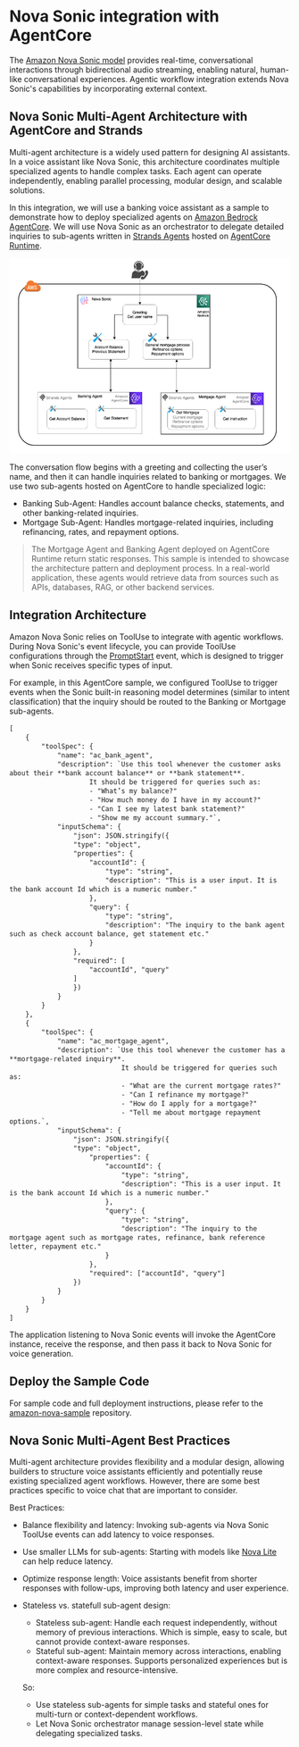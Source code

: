 # Nova Sonic integration with AgentCore 

The [Amazon Nova Sonic model](https://aws.amazon.com/ai/generative-ai/nova/speech/) provides real-time, conversational interactions through bidirectional audio streaming, enabling natural, human-like conversational experiences. Agentic workflow integration extends Nova Sonic's capabilities by incorporating external context. 

## Nova Sonic Multi-Agent Architecture with AgentCore and Strands

Multi-agent architecture is a widely used pattern for designing AI assistants. In a voice assistant like Nova Sonic, this architecture coordinates multiple specialized agents to handle complex tasks. Each agent can operate independently, enabling parallel processing, modular design, and scalable solutions.

In this integration, we will use a banking voice assistant as a sample to demonstrate how to deploy specialized agents on [Amazon Bedrock AgentCore](https://aws.amazon.com/bedrock/agentcore/). We will use Nova Sonic as an orchestrator to delegate detailed inquiries to sub-agents written in [Strands Agents](https://strandsagents.com/latest/documentation/docs/) hosted on [AgentCore Runtime](https://docs.aws.amazon.com/bedrock-agentcore/latest/devguide/agents-tools-runtime.html).

![Nova Sonic Multi-Agent architecture](./images/nova-sonic-multi-agent-agentcore.png)

The conversation flow begins with a greeting and collecting the user’s name, and then it can handle inquiries related to banking or mortgages. We use two sub-agents hosted on AgentCore to handle specialized logic:
- Banking Sub-Agent: Handles account balance checks, statements, and other banking-related inquiries.
- Mortgage Sub-Agent: Handles mortgage-related inquiries, including refinancing, rates, and repayment options.

> The Mortgage Agent and Banking Agent deployed on AgentCore Runtime return static responses. This sample is intended to showcase the architecture pattern and deployment process. In a real-world application, these agents would retrieve data from sources such as APIs, databases, RAG, or other backend services.

## Integration Architecture
Amazon Nova Sonic relies on ToolUse to integrate with agentic workflows. During Nova Sonic's event lifecycle, you can provide ToolUse configurations through the [PromptStart](https://docs.aws.amazon.com/nova/latest/userguide/input-events.html) event, which is designed to trigger when Sonic receives specific types of input.

For example, in this AgentCore sample, we configured ToolUse to trigger events when the Sonic built-in reasoning model determines (similar to intent classification) that the inquiry should be routed to the Banking or Mortgage sub-agents.

```
[
    {
        "toolSpec": {
            "name": "ac_bank_agent",
            "description": `Use this tool whenever the customer asks about their **bank account balance** or **bank statement**.  
                    It should be triggered for queries such as:  
                    - "What’s my balance?"  
                    - "How much money do I have in my account?"  
                    - "Can I see my latest bank statement?"  
                    - "Show me my account summary."`,
            "inputSchema": {
                "json": JSON.stringify({
                "type": "object",
                "properties": {
                    "accountId": {
                        "type": "string",
                        "description": "This is a user input. It is the bank account Id which is a numeric number."
                    },
                    "query": {
                        "type": "string",
                        "description": "The inquiry to the bank agent such as check account balance, get statement etc."
                    }
                },
                "required": [
                    "accountId", "query"
                ]
                })
            }
        }
    },
    {
        "toolSpec": {
            "name": "ac_mortgage_agent",
            "description": `Use this tool whenever the customer has a **mortgage-related inquiry**.  
                            It should be triggered for queries such as:  
                            - "What are the current mortgage rates?"  
                            - "Can I refinance my mortgage?"  
                            - "How do I apply for a mortgage?"  
                            - "Tell me about mortgage repayment options.`,
            "inputSchema": {
                "json": JSON.stringify({
                "type": "object",
                    "properties": {
                        "accountId": {
                            "type": "string",
                            "description": "This is a user input. It is the bank account Id which is a numeric number."
                        },
                        "query": {
                            "type": "string",
                            "description": "The inquiry to the mortgage agent such as mortgage rates, refinance, bank reference letter, repayment etc."
                        }
                    },
                    "required": ["accountId", "query"]
                })
            }
        }
    }
]
```
The application listening to Nova Sonic events will invoke the AgentCore instance, receive the response, and then pass it back to Nova Sonic for voice generation.

## Deploy the Sample Code
For sample code and full deployment instructions, please refer to the [amazon-nova-sample](https://github.com/aws-samples/amazon-nova-samples/tree/main/speech-to-speech/workshops/agent-core) repository.

## Nova Sonic Multi-Agent Best Practices
Multi-agent architecture provides flexibility and a modular design, allowing builders to structure voice assistants efficiently and potentially reuse existing specialized agent workflows. However, there are some best practices specific to voice chat that are important to consider.

Best Practices:

- Balance flexibility and latency: Invoking sub-agents via Nova Sonic ToolUse events can add latency to voice responses.

- Use smaller LLMs for sub-agents: Starting with models like [Nova Lite](https://docs.aws.amazon.com/ai/responsible-ai/nova-micro-lite-pro/overview.html) can help reduce latency.

- Optimize response length: Voice assistants benefit from shorter responses with follow-ups, improving both latency and user experience.

- Stateless vs. statefull sub-agent design: 
    - Stateless sub-agent: Handle each request independently, without memory of previous interactions. Which is simple, easy to scale, but cannot provide context-aware responses.
    - Stateful sub-agent: Maintain memory across interactions, enabling context-aware responses. Supports personalized experiences but is more complex and resource-intensive.

    So: 
    
    - Use stateless sub-agents for simple tasks and stateful ones for multi-turn or context-dependent workflows.
    - Let Nova Sonic orchestrator manage session-level state while delegating specialized tasks.